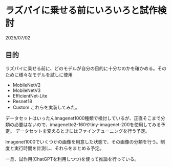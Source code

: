 # ラズパイに乗せる前にいろいろと試作検討
2025/07/02
## 目的
ラズパイに乗せる前に、どのモデルが自分の目的に十分なのかを確かめる。そのために様々なモデルを試しに使用
- MobileNetV2
- MobileNetV3
- EfficientNet-Lite
- Resnet18
- Custom
これらを実装してみた。

データセットはいったんImagenet1000種類で検討しているが、正直そこまで分類の必要はないので、imagenette2-160やtiny-imagenet-200を使用してみる予定。
データセットを変えるときにはファインチューニングを行う予定。

Imagenet1000でいくつかの画像を用意した状態で、その画像の分類を行う。制度と実行時間を計測し、それらをまとめる予定。

一旦、試作用(ChatGPTを利用しつつ)を使って推論を行っている。

